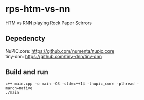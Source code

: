 # rps-htm-vs-nn
HTM vs RNN playing Rock Paper Scirrors

## Depedencty
NuPIC.core: https://github.com/numenta/nupic.core <br>
tiny-dnn: https://github.com/tiny-dnn/tiny-dnn


## Build and run
```
c++ main.cpp -o main -O3 -std=c++14 -lnupic_core -pthread -march=native
./main
```

